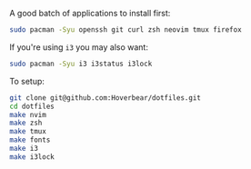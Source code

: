 
A good batch of applications to install first:

```bash
sudo pacman -Syu openssh git curl zsh neovim tmux firefox
```

If you're using `i3` you may also want:

```bash
sudo pacman -Syu i3 i3status i3lock
```

To setup:

```bash
git clone git@github.com:Hoverbear/dotfiles.git
cd dotfiles
make nvim
make zsh
make tmux
make fonts
make i3
make i3lock
```

